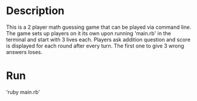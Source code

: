 # Description
This is a 2 player math guessing game that can be played via command line. 
The game sets up players on it its own upon running 'main.rb' in the terminal and start with 3 lives each.
Players ask addition question and score is displayed for each round after every turn. 
The first one to give 3 wrong answers loses.

# Run
'ruby main.rb'


